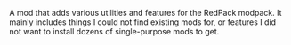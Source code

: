 A mod that adds various utilities and features for the RedPack modpack.
It mainly includes things I could not find existing mods for, or features I did not want to install dozens of single-purpose mods to get.